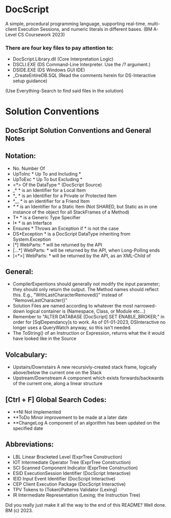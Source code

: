 # DocScript
A simple, procedural programming language, supporting real-time, multi-client Execution Sessions, and numeric literals in different bases.
(BM A-Level CS Coursework 2023)

### There are four key files to pay attention to:
- DocScript.Library.dll		(Core Interpretation Logic)
- DSCLI.EXE					(DS Command-Line Interpreter. Use the /? argument.)
- DSIDE.EXE					(DS Windows GUI IDE)
- _CreateEntireDB.SQL		(Read the comments herein for DS-Interactive setup guidance)

(Use Everything-Search to find said files in the solution)

# Solution Conventions
DocScript Solution Conventions and General Notes
------------------------------------------------


Notation:
---------
- No.			Number Of
- UpToInc *		Up To and Including *
- UpToExc *		Up To but Excluding *
- <*>			Of the DataType * (DocScript Source)
- _*			* is an Identifier for a Local Item
- *_			* is an Identifier for a Private or Protected Item
- *__			* is an identifier for a Friend Item
- _*_			* is an Identifier for a Static Item (Not SHARED, but Static as in one instance of the object for all StackFrames of a Method)
- T*			* is a Generic Type Specifier
- I*			* is an Interface
- Ensures *		Throws an Exception if * is not the case
- DS*Exception	* is a DocScript DataType inheriting from System.Exception
- [*]			WebParts: * will be returned by the API
- [...*]		WebParts: * will be returned by the API, when Long-Polling ends
- [<*>]			WebParts: * will be returned by the API, as an XML-Child of <ResponseContent>


General:
--------
- CompilerExpentions should generally not modify the input parameter; they should only return the output. The Method names should reflect this. E.g., "WithLastCharacterRemoved()" instead of "RemoveLastCharacter()"
- Solution Files are named according to whatever the most narrowed-down logical container is (Namespace, Class, or Module etc...)
- Remember to "ALTER DATABASE [DocScript] SET ENABLE_BROKER;" in order for [SqlDependancy]s to work. As of 01-01-2023, DSInteractive no longer uses a QueryWatch anyway, so this isn't needed.
- The ToString() of an Instruction or Expression, returns what the it would have looked like in the Source


Volcabulary:
------------
- Upstairs/Downstairs		A new recursivly-created stack frame, logically above/below the current one on the Stack
- Upstream/Downstream		A component which exists forwards/backwards of the current one, along a linear structure


[Ctrl + F] Global Search Codes:
-------------------------------
- **NI				Not Implemented
- **ToDo			Minor improvement to be made at a later date
- **ChangeLog		A component of an algorithm has been updated on the specified date


Abbreviations:
--------------
- LBL		Linear Bracketed Level (ExprTree Construction)
- IOT		Intermediate Operator Tree (ExprTree Construction)
- SCI		Scanned Component Indicator (ExprTree Construction)
- ESID		ExecutionSession Identifier (DocScript Interactive)
- IEID		Input Event Identifier (DocScript Interactive)
- CEP		Client Execution Package (DocScript Interactive)
- TPV		Tokens to (Token)Patterns Validator (Lexing)
- IR		Intermediate Representation (Lexing; the Instruction Tree)

Did you really just make it all the way to the end of this README?
Well done.
BM (c) 2023.